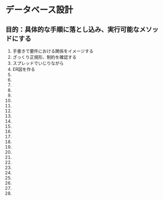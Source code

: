 # データベース設計

## 目的：具体的な手順に落とし込み、実行可能なメソッドにする

<ol>

<li>手書きで要件における関係をイメージする</li>
<li>ざっくり正規形、制約を確認する</li>
<li>スプレッドでいじりながら</li>
<li>ER図を作る</li>
<li></li>
<li></li>
<li></li>
<li></li>
<li></li>
<li></li>
<li></li>
<li></li>
<li></li>
<li></li>
<li></li>
<li></li>
<li></li>
<li></li>
<li></li>
<li></li>
<li></li>
<li></li>
<li></li>
<li></li>
<li></li>
<li></li>
<li></li>
<li></li>

</ol>